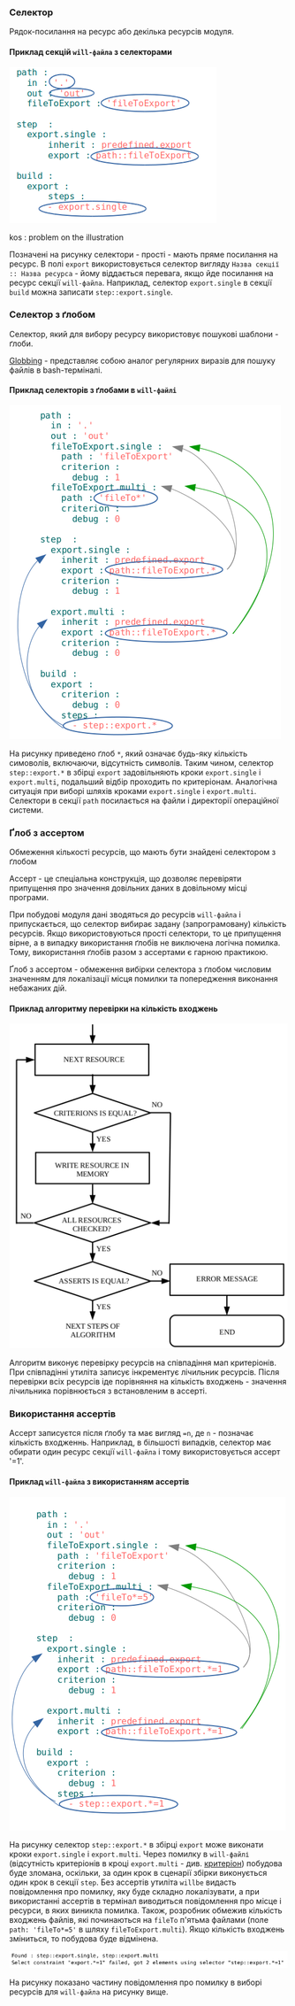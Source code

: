 ### Селектор

Рядок-посилання на ресурс або декілька ресурсів модуля.

#### Приклад секцій `will-файла` з селекторами  

![selector.png](./Images/selector.png)

kos : problem on the illustration

Позначені на рисунку селектори - прості - мають пряме посилання на ресурс.  В полі `export` використовується селектор вигляду `Назва секції :: Назва ресурса` - йому віддається перевага, якщо йде посилання на ресурс секції `will-файла`. Наприклад, селектор `export.single` в секції `build` можна записати `step::export.single`.

### Селектор з ґлобом

Селектор, який для вибору ресурсу використовує пошукові шаблони - ґлоби.  

[Globbing](https://linuxhint.com/bash_globbing_tutorial/) - представляє собою аналог регулярних виразів  для пошуку файлів в bash-терміналі.  

#### Приклад селекторів з ґлобами в `will-файлі`

![selector.with.glob.png](./Images/selector.with.glob.png)  

На рисунку приведено ґлоб `*`, який означає будь-яку кількість симоволів, включаючи, відсутність символів. Таким чином, селектор `step::export.*` в збірці `export` задовільняють кроки `export.single` i `export.multi`, подальший відбір проходить по критеріонам. Аналогічна ситуація при виборі шляхів кроками `export.single` i `export.multi`. Селектори в секції `path` посилається на файли і директорії операційної системи.  

### Ґлоб з ассертом

Обмеження кількості ресурсів, що мають бути знайдені селектором з ґлобом

Ассерт - це спеціальна конструкція, що дозволяє перевіряти припущення про значення довільних даних в довільному місці програми.  

При побудові модуля дані зводяться до ресурсів `will-файла` і припускається, що селектор вибирає задану (запрограмовану) кількість ресурсів. Якщо використовуються прості селектори, то це припущення вірне, а в випадку використання ґлобів не виключена логічна помилка. Тому, використання ґлобів разом з ассертами є гарною практикою.   

Ґлоб з ассертом - обмеження вибірки селектора з ґлобом числовим значенням для локалізації місця помилки та попередження виконання небажаних дій.   

#### Приклад алгоритму перевірки на кількість входжень

![criterions.and.assert.png](./Images/criterions.and.asserts.png)

Алгоритм виконує перевірку ресурсів на співпадіння мап критеріонів. При співпадінні утиліта записує інкрементує лічильник ресурсів. Після перевірки всіх ресурсів іде порівняння на кількість входжень - значення лічильника порівнюється з встановленим в ассерті.  

### Використання ассертів

Ассерт записуєтся після ґлобу та має вигляд `=n`, де `n` - позначає кількість входженнь. Наприклад, в більшості випадків, селектор має обирати один ресурс секції `will-файла` і тому використовується ассерт '=1'.  

#### Приклад `will-файла` з використанням ассертів  

![asserts.png](./Images/asserts.png)  

На рисунку селектор `step::export.*` в збірці `export` може виконати кроки `export.single` i `export.multi`. Через помилку в `will-файлі` (відсутність критеріонів в кроці `export.multi` - див. [критеріон](Criterions.md)) побудова буде зломана, оскільки, за один крок в сценарії збірки виконується один крок в секції `step`. Без ассертів утиліта `willbe` видасть повідомлення про помилку, яку буде складно локалізувати, а при використанні ассертів в термінал виводиться повідомлення про місце і ресурси, в яких виникла помилка.  Також, розробник обмежив кількість входжень файлів, які починаються на `fileTo` п'ятьма файлами (поле `path: 'fileTo*=5'` в шляху `fileToExport.multi`). Якщо кількість входжень зміниться, то побудова буде відмінена.

![assert.message.png](./Images/assert.message.png)  

На рисунку показано частину повідомлення про помилку в виборі ресурсів для `will-файла` на рисунку вище.  
   

